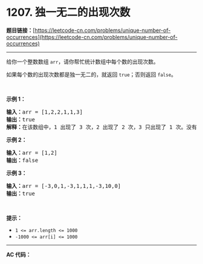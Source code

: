 # 1207. 独一无二的出现次数

**题目链接：**[https://leetcode-cn.com/problems/unique-number-of-occurrences](https://leetcode-cn.com/problems/unique-number-of-occurrences)

---

<div class="content__1Y2H">
 <div class="notranslate">
  <p>给你一个整数数组&nbsp;<code>arr</code>，请你帮忙统计数组中每个数的出现次数。</p> 
  <p>如果每个数的出现次数都是独一无二的，就返回&nbsp;<code>true</code>；否则返回 <code>false</code>。</p> 
  <p>&nbsp;</p> 
  <p><strong>示例 1：</strong></p> 
  <pre class="language-text"><strong>输入：</strong>arr = [1,2,2,1,1,3]
<strong>输出：</strong>true
<strong>解释：</strong>在该数组中，1 出现了 3 次，2 出现了 2 次，3 只出现了 1 次。没有两个数的出现次数相同。</pre> 
  <p><strong>示例 2：</strong></p> 
  <pre class="language-text"><strong>输入：</strong>arr = [1,2]
<strong>输出：</strong>false
</pre> 
  <p><strong>示例 3：</strong></p> 
  <pre class="language-text"><strong>输入：</strong>arr = [-3,0,1,-3,1,1,1,-3,10,0]
<strong>输出：</strong>true
</pre> 
  <p>&nbsp;</p> 
  <p><strong>提示：</strong></p> 
  <ul> 
   <li><code>1 &lt;= arr.length&nbsp;&lt;= 1000</code></li> 
   <li><code>-1000 &lt;= arr[i] &lt;= 1000</code></li> 
  </ul> 
 </div>
</div>

---

**AC 代码：**

```java

```
